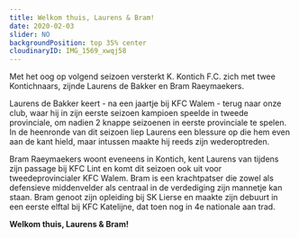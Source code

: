 ```yaml
---
title: Welkom thuis, Laurens & Bram!
date: 2020-02-03
slider: NO
backgroundPosition: top 35% center
cloudinaryID: IMG_1569_xwqj58
---
```


Met het oog op volgend seizoen versterkt K. Kontich F.C. zich met twee Kontichnaars, zijnde Laurens de Bakker en Bram Raeymaekers.

Laurens de Bakker keert - na een jaartje bij KFC Walem - terug naar onze club, waar hij in zijn eerste seizoen kampioen speelde in tweede provinciale, om nadien 2 knappe seizoenen in eerste provinciale te spelen.
In de heenronde van dit seizoen liep Laurens een blessure op die hem even aan de kant hield, maar intussen maakte hij reeds zijn wederoptreden.

Bram Raeymaekers woont eveneens in Kontich, kent Laurens van tijdens zijn passage bij KFC Lint en komt dit seizoen ook uit voor tweedeprovincialer KFC Walem.
Bram is een krachtpatser die zowel als defensieve middenvelder als centraal in de verdediging zijn mannetje kan staan. Bram genoot zijn opleiding bij SK Lierse en maakte zijn debuurt in een eerste elftal bij KFC Katelijne, dat toen nog in 4e nationale aan trad.

**Welkom thuis, Laurens & Bram!**
